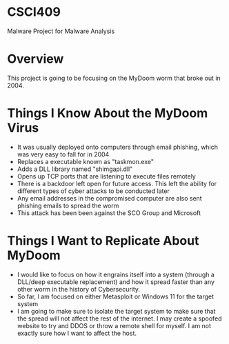 # CSCI409
Malware Project for Malware Analysis

# Overview
This project is going to be focusing on the MyDoom worm that broke out in 2004.

# Things I Know About the MyDoom Virus
- It was usually deployed onto computers through email phishing, which was very easy to fall for in 2004
- Replaces a executable known as "taskmon.exe"
- Adds a DLL library named "shimgapi.dll"
- Opens up TCP ports that are listening to execute files remotely
- There is a backdoor left open for future access. This left the ability for different types of cyber attacks to be conducted later
- Any email addresses in the compromised computer are also sent phishing emails to spread the worm
- This attack has been been against the SCO Group and Microsoft

# Things I Want to Replicate About MyDoom
- I would like to focus on how it engrains itself into a system (through a DLL/deep executable replacement) and how it spread faster than any other worm in the history of Cybersecurity.
- So far, I am focused on either Metasploit or Windows 11 for the target system
- I am going to make sure to isolate the target system to make sure that the spread will not affect the rest of the internet. I may create a spoofed website to try and DDOS or throw a remote shell for myself. I am not exactly sure how I want to affect the host.
  
